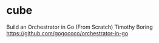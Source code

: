 # cube
Build an Orchestrator in Go (From Scratch) Timothy Boring
https://github.com/gogococo/orchestrator-in-go
